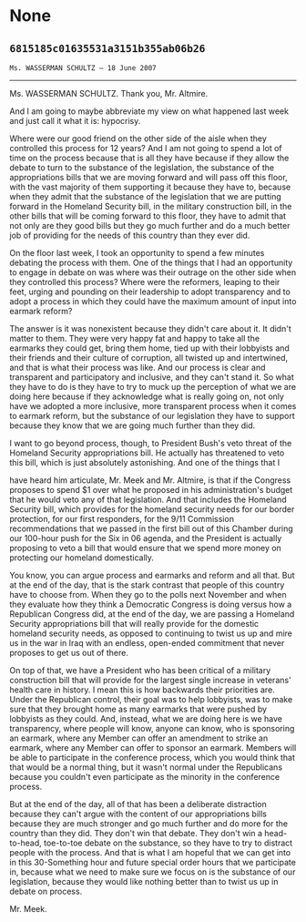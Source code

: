 # None
## `6815185c01635531a3151b355ab06b26`
`Ms. WASSERMAN SCHULTZ — 18 June 2007`

---


Ms. WASSERMAN SCHULTZ. Thank you, Mr. Altmire.

And I am going to maybe abbreviate my view on what happened last week 
and just call it what it is: hypocrisy.

Where were our good friend on the other side of the aisle when they 
controlled this process for 12 years? And I am not going to spend a lot 
of time on the process because that is all they have because if they 
allow the debate to turn to the substance of the legislation, the 
substance of the appropriations bills that we are moving forward and 
will pass off this floor, with the vast majority of them supporting it 
because they have to, because when they admit that the substance of the 
legislation that we are putting forward in the Homeland Security bill, 
in the military construction bill, in the other bills that will be 
coming forward to this floor, they have to admit that not only are they 
good bills but they go much further and do a much better job of 
providing for the needs of this country than they ever did.

On the floor last week, I took an opportunity to spend a few minutes 
debating the process with them. One of the things that I had an 
opportunity to engage in debate on was where was their outrage on the 
other side when they controlled this process? Where were the reformers, 
leaping to their feet, urging and pounding on their leadership to adopt 
transparency and to adopt a process in which they could have the 
maximum amount of input into earmark reform?

The answer is it was nonexistent because they didn't care about it. 
It didn't matter to them. They were very happy fat and happy to take 
all the earmarks they could get, bring them home, tied up with their 
lobbyists and their friends and their culture of corruption, all 
twisted up and intertwined, and that is what their process was like. 
And our process is clear and transparent and participatory and 
inclusive, and they can't stand it. So what they have to do is they 
have to try to muck up the perception of what we are doing here because 
if they acknowledge what is really going on, not only have we adopted a 
more inclusive, more transparent process when it comes to earmark 
reform, but the substance of our legislation they have to support 
because they know that we are going much further than they did.

I want to go beyond process, though, to President Bush's veto threat 
of the Homeland Security appropriations bill. He actually has 
threatened to veto this bill, which is just absolutely astonishing. And 
one of the things that I


have heard him articulate, Mr. Meek and Mr. Altmire, is that if the 
Congress proposes to spend $1 over what he proposed in his 
administration's budget that he would veto any of that legislation. And 
that includes the Homeland Security bill, which provides for the 
homeland security needs for our border protection, for our first 
responders, for the 9/11 Commission recommendations that we passed in 
the first bill out of this Chamber during our 100-hour push for the Six 
in 06 agenda, and the President is actually proposing to veto a bill 
that would ensure that we spend more money on protecting our homeland 
domestically.

You know, you can argue process and earmarks and reform and all that. 
But at the end of the day, that is the stark contrast that people of 
this country have to choose from. When they go to the polls next 
November and when they evaluate how they think a Democratic Congress is 
doing versus how a Republican Congress did, at the end of the day, we 
are passing a Homeland Security appropriations bill that will really 
provide for the domestic homeland security needs, as opposed to 
continuing to twist us up and mire us in the war in Iraq with an 
endless, open-ended commitment that never proposes to get us out of 
there.

On top of that, we have a President who has been critical of a 
military construction bill that will provide for the largest single 
increase in veterans' health care in history. I mean this is how 
backwards their priorities are. Under the Republican control, their 
goal was to help lobbyists, was to make sure that they brought home as 
many earmarks that were pushed by lobbyists as they could. And, 
instead, what we are doing here is we have transparency, where people 
will know, anyone can know, who is sponsoring an earmark, where any 
Member can offer an amendment to strike an earmark, where any Member 
can offer to sponsor an earmark. Members will be able to participate in 
the conference process, which you would think that that would be a 
normal thing, but it wasn't normal under the Republicans because you 
couldn't even participate as the minority in the conference process.



But at the end of the day, all of that has been a deliberate 
distraction because they can't argue with the content of our 
appropriations bills because they are much stronger and go much further 
and do more for the country than they did. They don't win that debate. 
They don't win a head-to-head, toe-to-toe debate on the substance, so 
they have to try to distract people with the process. And that is what 
I am hopeful that we can get into in this 30-Something hour and future 
special order hours that we participate in, because what we need to 
make sure we focus on is the substance of our legislation, because they 
would like nothing better than to twist us up in debate on process.

Mr. Meek.
